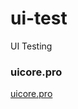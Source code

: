 # ui-test
 UI Testing
 
### uicore.pro
[uicore.pro](https://suiramus.github.io/ui-test/uicore.pro/)
